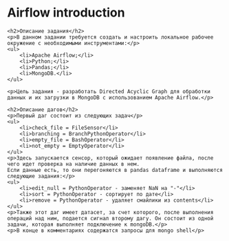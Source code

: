 <h1>Airflow introduction</h1>

    <h2>Описание задания</h2>
    <p>В данном задании требуется создать и настроить локальное рабочее окружение с необходимыми инструментами:</p>
    <ul>
        <li>Apache Airflow;</li>
        <li>Python;</li>
        <li>Pandas;</li>
        <li>MongoDB.</li>
    </ul>

    <p>Цель задания - разработать Directed Acyclic Graph для обработки данных и их загрузки в MongoDB с использованием Apache Airflow.</p>

    <h2>Описание дагов</h2>
    <p>Первый даг состоит из следующих задач</p>
    <ul>
        <li>check_file = FileSensor</li>
        <li>branching = BranchPythonOperator</li>
        <li>empty_file = BashOperator</li>
        <li>not_empty = EmptyOperator</li>
    </ul>
    <p>Здесь запускается сенсор, который ожидает появление файла, после чего идет проверка на наличие данных в нем. 
    Если данные есть, то они перегоняются в pandas dataframe и выполняются следующие задания:</p>
    <ul>
        <li>edit_null = PythonOperator - заменяет NaN на "-"</li>
        <li>sort = PythonOperator - сортирует по дате</li>
        <li>remove = PythonOperator - удаляет смайлики из contents</li>
    </ul>
    <p>Также этот даг имеет датасет, за счет которого, после выполнения операций над ним, подается сигнал второму дагу. Он состоит из одной задачи, которая выполняет подключение к mongoDB.</p>
    <p>В конце в комментариях содержатся запросы для mongo shell</p>

